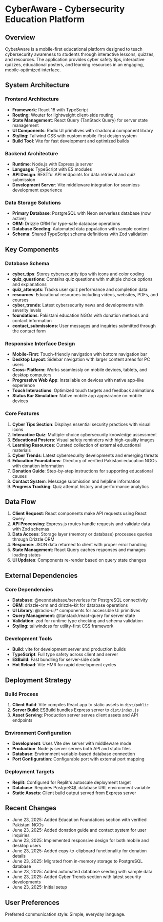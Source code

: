 # CyberAware - Cybersecurity Education Platform

## Overview

CyberAware is a mobile-first educational platform designed to teach cybersecurity awareness to students through interactive lessons, quizzes, and resources. The application provides cyber safety tips, interactive quizzes, educational posters, and learning resources in an engaging, mobile-optimized interface.

## System Architecture

### Frontend Architecture
- **Framework**: React 18 with TypeScript
- **Routing**: Wouter for lightweight client-side routing
- **State Management**: React Query (TanStack Query) for server state management
- **UI Components**: Radix UI primitives with shadcn/ui component library
- **Styling**: Tailwind CSS with custom mobile-first design system
- **Build Tool**: Vite for fast development and optimized builds

### Backend Architecture
- **Runtime**: Node.js with Express.js server
- **Language**: TypeScript with ES modules
- **API Design**: RESTful API endpoints for data retrieval and quiz submission
- **Development Server**: Vite middleware integration for seamless development experience

### Data Storage Solutions
- **Primary Database**: PostgreSQL with Neon serverless database (now active)
- **ORM**: Drizzle ORM for type-safe database operations
- **Database Seeding**: Automated data population with sample content
- **Schema**: Shared TypeScript schema definitions with Zod validation

## Key Components

### Database Schema
- **cyber_tips**: Stores cybersecurity tips with icons and color coding
- **quiz_questions**: Contains quiz questions with multiple choice options and explanations
- **quiz_attempts**: Tracks user quiz performance and completion data
- **resources**: Educational resources including videos, websites, PDFs, and courses
- **cyber_trends**: Latest cybersecurity news and developments with severity levels
- **foundations**: Pakistani education NGOs with donation methods and contact information
- **contact_submissions**: User messages and inquiries submitted through the contact form

### Responsive Interface Design
- **Mobile-First**: Touch-friendly navigation with bottom navigation bar
- **Desktop Layout**: Sidebar navigation with larger content areas for PC users
- **Cross-Platform**: Works seamlessly on mobile devices, tablets, and desktop computers
- **Progressive Web App**: Installable on devices with native app-like experience
- **Touch Interactions**: Optimized touch targets and feedback animations
- **Status Bar Simulation**: Native mobile app appearance on mobile devices

### Core Features
1. **Cyber Tips Section**: Displays essential security practices with visual icons
2. **Interactive Quiz**: Multiple-choice cybersecurity knowledge assessment
3. **Educational Posters**: Visual safety reminders with high-quality images
4. **Learning Resources**: Curated collection of external educational materials
5. **Cyber Trends**: Latest cybersecurity developments and emerging threats
6. **Education Foundations**: Directory of verified Pakistani education NGOs with donation information
7. **Donation Guide**: Step-by-step instructions for supporting educational causes
8. **Contact System**: Message submission and helpline information
9. **Progress Tracking**: Quiz attempt history and performance analytics

## Data Flow

1. **Client Request**: React components make API requests using React Query
2. **API Processing**: Express.js routes handle requests and validate data with Zod schemas
3. **Data Access**: Storage layer (memory or database) processes queries through Drizzle ORM
4. **Response**: JSON data returned to client with proper error handling
5. **State Management**: React Query caches responses and manages loading states
6. **UI Updates**: Components re-render based on query state changes

## External Dependencies

### Core Dependencies
- **Database**: @neondatabase/serverless for PostgreSQL connectivity
- **ORM**: drizzle-orm and drizzle-kit for database operations
- **UI Library**: @radix-ui/* components for accessible UI primitives
- **Query Management**: @tanstack/react-query for server state
- **Validation**: zod for runtime type checking and schema validation
- **Styling**: tailwindcss for utility-first CSS framework

### Development Tools
- **Build**: vite for development server and production builds
- **TypeScript**: Full type safety across client and server
- **ESBuild**: Fast bundling for server-side code
- **Hot Reload**: Vite HMR for rapid development cycles

## Deployment Strategy

### Build Process
1. **Client Build**: Vite compiles React app to static assets in `dist/public`
2. **Server Build**: ESBuild bundles Express server to `dist/index.js`
3. **Asset Serving**: Production server serves client assets and API endpoints

### Environment Configuration
- **Development**: Uses Vite dev server with middleware mode
- **Production**: Node.js server serves both API and static files
- **Database**: Environment variable-based database connection
- **Port Configuration**: Configurable port with external port mapping

### Deployment Targets
- **Replit**: Configured for Replit's autoscale deployment target
- **Database**: Requires PostgreSQL database URL environment variable
- **Static Assets**: Client build output served from Express server

## Recent Changes
- June 23, 2025: Added Education Foundations section with verified Pakistani NGOs
- June 23, 2025: Added donation guide and contact system for user inquiries
- June 23, 2025: Implemented responsive design for both mobile and desktop users
- June 23, 2025: Added copy-to-clipboard functionality for donation details
- June 23, 2025: Migrated from in-memory storage to PostgreSQL database
- June 23, 2025: Added automated database seeding with sample data
- June 23, 2025: Added Cyber Trends section with latest security developments
- June 23, 2025: Initial setup

## User Preferences

Preferred communication style: Simple, everyday language.